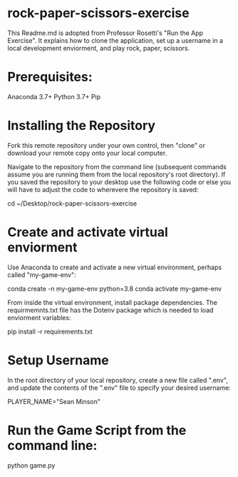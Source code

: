 # rock-paper-scissors-exercise
This Readme.md is adopted from Professor Rosetti's "Run the App Exercise". It explains how to clone the application, set up a username in a local development enviorment, and play rock, paper, scissors.  

# Prerequisites:
Anaconda 3.7+
Python 3.7+
Pip

# Installing the Repository
Fork this remote repository under your own control, then "clone" or download your remote copy onto your local computer.

Navigate to the repository from the command line (subsequent commands assume you are running them from the local repository's root directory). If you saved the repository to your desktop use the following code or else you will have to adjust the code to wherevere the repository is saved:

cd ~/Desktop/rock-paper-scissors-exercise

# Create and activate virtual enviorment
Use Anaconda to create and activate a new virtual environment, perhaps called "my-game-env":

conda create -n my-game-env python=3.8
conda activate my-game-env

From inside the virtual environment, install package dependencies. The requirmemnts.txt file has the Dotenv  package which is needed to load enviorment variables:

pip install -r requirements.txt

# Setup Username
In the root directory of your local repository, create a new file called ".env", and update the contents of the ".env" file to specify your desired username:

PLAYER_NAME="Sean Minson"

# Run the Game Script from the command line:

python game.py



